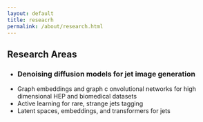 ```yaml
---
layout: default
title: reseacrh
permalink: /about/research.html
---
```


## Research Areas
 - <h3>Denoising diffusion models for jet image generation </h3>
 - Graph embeddings and graph c onvolutional networks for high dimensional HEP and biomedical datasets
 - Active learning for rare, strange jets tagging
 - Latent spaces, embeddings, and transformers for jets

